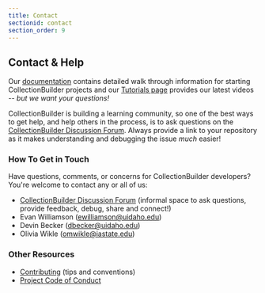 ```yaml
---
title: Contact
sectionid: contact
section_order: 9
---
```


## Contact & Help

Our [documentation](https://collectionbuilder.github.io/cb-docs/) contains detailed walk through information for starting CollectionBuilder projects and our [Tutorials page](https://collectionbuilder.github.io/tutorials.html) provides our latest videos -- *but we want your questions!*

CollectionBuilder is building a learning community, so one of the best ways to get help, and help others in the process, is to ask questions on the [CollectionBuilder Discussion Forum](https://github.com/CollectionBuilder/collectionbuilder.github.io/discussions).
Always provide a link to your repository as it makes understanding and debugging the issue *much* easier!

### How To Get in Touch

Have questions, comments, or concerns for CollectionBuilder developers?
You're welcome to contact any or all of us:

- [CollectionBuilder Discussion Forum](https://github.com/CollectionBuilder/collectionbuilder.github.io/discussions) (informal space to ask questions, provide feedback, debug, share and connect!)
- Evan Williamson (<ewilliamson@uidaho.edu>)
- Devin Becker (<dbecker@uidaho.edu>)
- Olivia Wikle (<omwikle@iastate.edu>)

### Other Resources

- [Contributing](https://github.com/CollectionBuilder/collectionbuilder.github.io/blob/main/CONTRIBUTING.md) (tips and conventions)
- [Project Code of Conduct](https://github.com/CollectionBuilder/collectionbuilder.github.io/blob/main/CODE_OF_CONDUCT.md)
